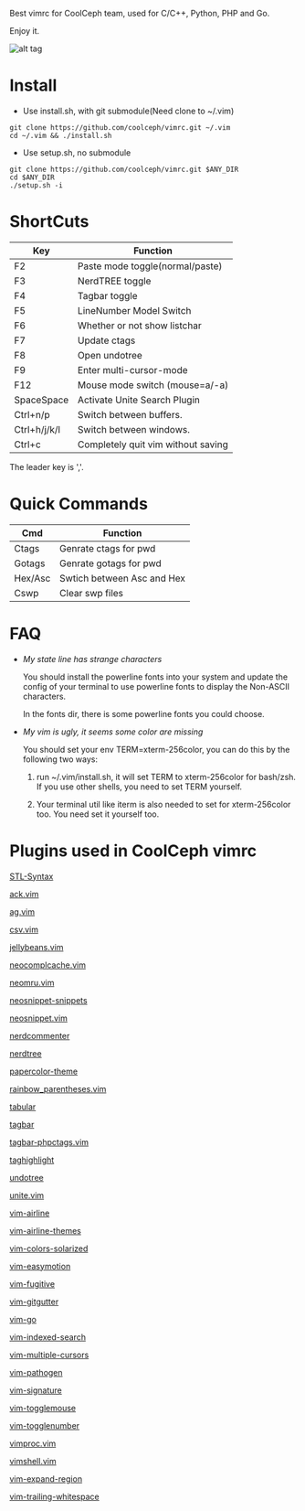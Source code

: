Best vimrc for CoolCeph team, used for C/C++, Python, PHP and Go.

Enjoy it.

![alt tag](https://raw.github.com/coolceph/vimrc/master/screenshot-2.png)

# Install

* Use install.sh, with git submodule(Need clone to ~/.vim)

```
git clone https://github.com/coolceph/vimrc.git ~/.vim
cd ~/.vim && ./install.sh
```

* Use setup.sh, no submodule

```
git clone https://github.com/coolceph/vimrc.git $ANY_DIR
cd $ANY_DIR
./setup.sh -i
```
# ShortCuts

| Key            | Function                                            |
| -------------- | --------------------------------------------------- |
| F2             | Paste mode toggle(normal/paste)                     |
| F3             | NerdTREE toggle                                     |
| F4             | Tagbar toggle                                       |
| F5             | LineNumber Model Switch                             |
| F6             | Whether or not show listchar                        |
| F7             | Update ctags                                        |
| F8             | Open undotree                                       |
| F9             | Enter multi-cursor-mode                             |
| F12            | Mouse mode switch (mouse=a/-a)                      |
| SpaceSpace     | Activate Unite Search Plugin                        |
| Ctrl+n/p       | Switch between buffers.                             |
| Ctrl+h/j/k/l   | Switch between windows.                             |
| Ctrl+c         | Completely quit vim without saving                  |

The leader key is ','.

# Quick Commands

| Cmd     | Function                   |
| ------- | -------------------------- |
| Ctags   | Genrate ctags for pwd      |
| Gotags  | Genrate gotags for pwd     |
| Hex/Asc | Swtich between Asc and Hex |
| Cswp    | Clear swp files            |

# FAQ

- *My state line has strange characters*

    You should install the powerline fonts into your system and update the config of your terminal to use powerline fonts to display the Non-ASCII characters.

    In the fonts dir, there is some powerline fonts you could choose.

- *My vim is ugly, it seems some color are missing*

    You should set your env TERM=xterm-256color, you can do this by the following two ways:

    1) run ~/.vim/install.sh, it will set TERM to xterm-256color for bash/zsh. If you use other shells, you need to set TERM yourself.

    2) Your terminal util like iterm is also needed to set for xterm-256color too. You need set it yourself too.

# Plugins used in CoolCeph vimrc

[STL-Syntax]

[ack.vim]

[ag.vim]

[csv.vim]

[jellybeans.vim]

[neocomplcache.vim]

[neomru.vim]

[neosnippet-snippets]

[neosnippet.vim]

[nerdcommenter]

[nerdtree]

[papercolor-theme]

[rainbow_parentheses.vim]

[tabular]

[tagbar]

[tagbar-phpctags.vim]

[taghighlight]

[undotree]

[unite.vim]

[vim-airline]

[vim-airline-themes]

[vim-colors-solarized]

[vim-easymotion]

[vim-fugitive]

[vim-gitgutter]

[vim-go]

[vim-indexed-search]

[vim-multiple-cursors]

[vim-pathogen]

[vim-signature]

[vim-togglemouse]

[vim-togglenumber]

[vimproc.vim]

[vimshell.vim]

[vim-expand-region]

[vim-trailing-whitespace]

[STL-Syntax]:https://github.com/Mizuchi/STL-Syntax
[ack.vim]:https://github.com/mileszs/ack.vim
[ag.vim]:https://github.com/rking/ag.vim
[csv.vim]:https://github.com/chrisbra/csv.vim
[jellybeans.vim]:https://github.com/nanotech/jellybeans.vim
[neocomplcache.vim]:https://github.com/Shougo/neocomplcache.vim
[neomru.vim]:https://github.com/Shougo/neomru.vim
[neosnippet-snippets]:https://github.com/Shougo/neosnippet-snippets
[neosnippet.vim]:https://github.com/Shougo/neosnippet.vim
[nerdcommenter]:https://github.com/scrooloose/nerdcommenter
[nerdtree]:https://github.com/scrooloose/nerdtree
[papercolor-theme]:https://github.com/NLKNguyen/papercolor-theme
[rainbow_parentheses.vim]:https://github.com/kien/rainbow_parentheses.vim
[tabular]:https://github.com/godlygeek/tabular
[tagbar]:https://github.com/majutsushi/tagbar
[tagbar-phpctags.vim]:https://github.com/vim-php/tagbar-phpctags.vim
[taghighlight]:https://github.com/abudden/taghighlight-automirror
[undotree]:https://github.com/mbbill/undotree
[unite.vim]:https://github.com/Shougo/unite.vim
[vim-airline]:https://github.com/bling/vim-airline
[vim-airline-themes]:https://github.com/vim-airline/vim-airline-themes
[vim-colors-solarized]:https://github.com/altercation/vim-colors-solarized
[vim-easymotion]:https://github.com/easymotion/vim-easymotion
[vim-fugitive]:https://github.com/tpope/vim-fugitive
[vim-gitgutter]:https://github.com/airblade/vim-gitgutter
[vim-go]:https://github.com/fatih/vim-go
[vim-indexed-search]:https://github.com/henrik/vim-indexed-search
[vim-multiple-cursors]:https://github.com/terryma/vim-multiple-cursors
[vim-pathogen]:https://github.com/tpope/vim-pathogen
[vim-signature]:https://github.com/kshenoy/vim-signature
[vim-togglemouse]:https://github.com/nvie/vim-togglemouse
[vim-togglenumber]:https://github.com/tkhoa2711/vim-togglenumber
[vimproc.vim]:https://github.com/Shougo/vimproc.vim.git
[vimshell.vim]:https://github.com/Shougo/vimshell.vim
[vim-expand-region]://github.com/terryma/vim-expand-region
[vim-trailing-whitespace]:https://github.com/bronson/vim-trailing-whitespace

